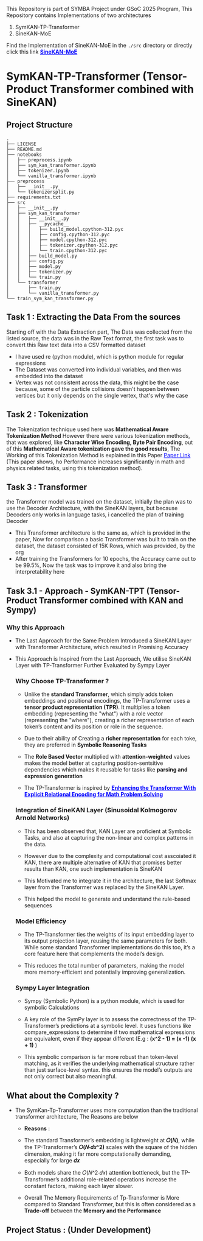 This Repository is part of SYMBA Project under GSoC 2025 Program, This Repository contains Implementations of two architectures
1. SymKAN-TP-Transformer
2. SineKAN-MoE

Find the Implementation of SineKAN-MoE in the `./src` directory or directly click this link **<a href = "https://github.com/Ayushmishra05/SymKAN-TP-Transformer/tree/main/src/SineKAN_MoE" style = "color:blue"> SineKAN-MoE </a>** 
# SymKAN-TP-Transformer (Tensor-Product Transformer combined with SineKAN)

## Project Structure 
```
.
├── LICENSE
├── README.md
├── notebooks
│   ├── preprocess.ipynb
│   ├── sym_kan_transformer.ipynb
│   ├── tokenizer.ipynb
│   └── vanilla_transformer.ipynb
├── preprocess
│   ├── __init__.py
│   └── tokenizersplit.py
├── requirements.txt
├── src
│   ├── __init__.py
│   ├── sym_kan_transformer
│   │   ├── __init__.py
│   │   ├── __pycache__
│   │   │   ├── build_model.cpython-312.pyc
│   │   │   ├── config.cpython-312.pyc
│   │   │   ├── model.cpython-312.pyc
│   │   │   ├── tokenizer.cpython-312.pyc
│   │   │   └── train.cpython-312.pyc
│   │   ├── build_model.py
│   │   ├── config.py
│   │   ├── model.py
│   │   ├── tokenizer.py
│   │   └── train.py
│   └── transformer
│       ├── train.py
│       └── vanilla_transformer.py
└── train_sym_kan_transformer.py

```

## Task 1 :  Extracting the Data From the sources 
Starting off with the Data Extraction part, The Data was collected from the listed source, the data was in the Raw Text format, the first task was to convert this Raw text data into a CSV formatted dataset
* I have used re (python module), which is python module for regular expressions 
* The Dataset was converted into individual variables, and then was embedded into the dataset 
* Vertex was not consistent across the data, this might be the case because, some of the particle collisions doesn't happen between vertices but it only depends on the single vertex, that's why the case 


## Task 2 : Tokenization  
The Tokenization technique used here was 
   **Mathematical Aware Tokenization Method** 
   However there were various tokenization methods, that was explored, like **Character Wise Encoding, Byte Pair Encoding**, out of this **Mathematical Aware tokenization gave the good results**, The Working of this Tokenization Method is explained in this Paper <a href="https://cdn.iiit.ac.in/cdn/web2py.iiit.ac.in/research_centres/publications/download/inproceedings.pdf.867521e9a9170b72.312e393738313631313937373137322e33332e706466.pdf" style="color:blue;">Paper Link</a> (This paper shows, ho Performance increases significantly in math and physics related tasks, using this tokenization method). 


## Task 3 : Transformer 
the Transformer model was trained on the dataset, initially the plan was to use the Decoder Architecture, with the SineKAN layers, but because Decoders only works in language tasks, i cancelled the plan of training Decoder 

* This Transformer architecture is the same as, which is provided in the paper, Now for comparison a basic Transformer was built to train on the dataset, the dataset consisted of 15K Rows, which was provided, by the org
* After training the Transformers for 10 epochs, the Accuracy came out to be 99.5%, Now the task was to improve it and also bring the interpretability here 

## Task 3.1 - Approach - SymKAN-TPT (Tensor-Product Transformer combined with KAN and Sympy)
 ### Why this Approach 
* The Last Approach for the Same Problem Introduced a SineKAN Layer with Transformer Architecture, which resulted in Promising Accuracy 
* This Approach is Inspired from the Last Approach, We utilise SineKAN Layer with TP-Transformer Further Evaluated by Sympy Layer 
  
  ### Why Choose TP-Transformer ? 
   * Unlike the **standard Transformer**, which simply adds token embeddings and positional encodings, the TP-Transformer uses a **tensor product representation (TPR)**. It multiplies a token embedding (representing the "what") with a role vector (representing the "where"), creating a richer representation of each token’s content and its position or role in the sequence.

   * Due to their ability of Creating a **richer representation** for each toke, they are preferred in **Symbolic Reasoning Tasks**

   * The **Role Based Vector** multiplied with **attention-weighted** values makes the model better at capturing position-sentsitive dependencies which makes it reusable for tasks like **parsing and expression generation** 

   * The TP-Transformer is inspired by **<a href = "https://arxiv.org/pdf/1910.06611" style = "color:blue"> Enhancing the Transformer With Explicit Relational
Encoding for Math Problem Solving </a>** 

  ### Integration of SineKAN Layer (Sinusoidal Kolmogorov Arnold Networks)

  * This has been observed that, KAN Layer are proficient at Symbolic Tasks, and also at capturing the non-linear and complex patterns in the data. 
  * However due to the complexity and computational cost asscoiated it KAN, there are multiple alternative of KAN that promises better results than KAN, one such implementation is SineKAN

  * This Motivated me to integrate it in the architecture, the last Softmax layer from the Transformer was replaced by the SineKAN Layer.

  * This helped the model to generate and understand the rule-based sequences 


  ### Model Efficiency 
  * The TP-Transformer ties the weights of its input embedding layer to its output projection layer, reusing the same parameters for both. While some standard Transformer implementations do this too, it’s a core feature here that complements the model’s design. 

  * This reduces the total number of parameters, making the model more memory-efficient and potentially improving generalization. 

  ### Sympy Layer Integration 
  * Sympy (Symbolic Python) is a python module, which is used for symbolic Calculations 

  * A key role of the SymPy layer is to assess the correctness of the TP-Transformer’s predictions at a symbolic level. It uses functions like compare_expressions to determine if two mathematical expressions are equivalent, even if they appear different (E.g  : **(x^2 - 1) = (x -1) (x + 1)** ) 
  
  * This symbolic comparison is far more robust than token-level matching, as it verifies the underlying mathematical structure rather than just surface-level syntax. this ensures the model’s outputs are not only correct but also meaningful. 


 

## What about the Complexity ?

   * The SymKan-Tp-Transformer uses more computation than the traditional transformer architecture, The Reasons are below 

      * **Reasons** : 
      * The standard Transformer’s embedding is lightweight at **𝑂(𝑁)**, while the TP-Transformer’s **𝑂(𝑁⋅𝑑𝑥^2)** scales with the square of the hidden dimension, making it far more computationally demanding, especially for large **𝑑𝑥** 

      * Both models share the 𝑂(𝑁^2⋅𝑑𝑥) attention bottleneck, but the TP-Transformer’s additional role-related operations increase the constant factors, making each layer slower.

      *  Overall The Memory Requirements of Tp-Transformer is More compared to Standard Transformer, but this is often considered as a **Trade-off** between the **Memory and the Performance** 

## Project Status : (Under Development)
